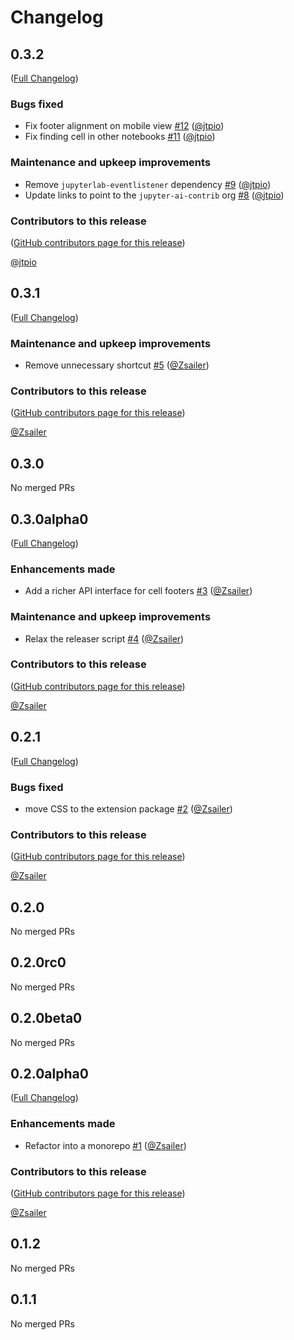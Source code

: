 # Changelog

<!-- <START NEW CHANGELOG ENTRY> -->

## 0.3.2

([Full Changelog](https://github.com/jupyter-ai-contrib/jupyterlab-cell-input-footer/compare/jupyterlab-cell-input-footer-extension@0.3.1...e94c69252004bfd1b1b2c0f701f6bbc351cb6062))

### Bugs fixed

- Fix footer alignment on mobile view [#12](https://github.com/jupyter-ai-contrib/jupyterlab-cell-input-footer/pull/12) ([@jtpio](https://github.com/jtpio))
- Fix finding cell in other notebooks [#11](https://github.com/jupyter-ai-contrib/jupyterlab-cell-input-footer/pull/11) ([@jtpio](https://github.com/jtpio))

### Maintenance and upkeep improvements

- Remove `jupyterlab-eventlistener` dependency [#9](https://github.com/jupyter-ai-contrib/jupyterlab-cell-input-footer/pull/9) ([@jtpio](https://github.com/jtpio))
- Update links to point to the `jupyter-ai-contrib` org [#8](https://github.com/jupyter-ai-contrib/jupyterlab-cell-input-footer/pull/8) ([@jtpio](https://github.com/jtpio))

### Contributors to this release

([GitHub contributors page for this release](https://github.com/jupyter-ai-contrib/jupyterlab-cell-input-footer/graphs/contributors?from=2025-01-08&to=2025-09-16&type=c))

[@jtpio](https://github.com/search?q=repo%3Ajupyter-ai-contrib%2Fjupyterlab-cell-input-footer+involves%3Ajtpio+updated%3A2025-01-08..2025-09-16&type=Issues)

<!-- <END NEW CHANGELOG ENTRY> -->

## 0.3.1

([Full Changelog](https://github.com/jupyter-ai-contrib/jupyterlab-cell-input-footer/compare/jupyterlab-cell-input-footer-extension@0.3.0...af5574f4d0ffc43091ac1ae28d766cf43992b003))

### Maintenance and upkeep improvements

- Remove unnecessary shortcut [#5](https://github.com/jupyter-ai-contrib/jupyterlab-cell-input-footer/pull/5) ([@Zsailer](https://github.com/Zsailer))

### Contributors to this release

([GitHub contributors page for this release](https://github.com/jupyter-ai-contrib/jupyterlab-cell-input-footer/graphs/contributors?from=2025-01-03&to=2025-01-08&type=c))

[@Zsailer](https://github.com/search?q=repo%3AZsailer%2Fjupyterlab-cell-input-footer+involves%3AZsailer+updated%3A2025-01-03..2025-01-08&type=Issues)

## 0.3.0

No merged PRs

## 0.3.0alpha0

([Full Changelog](https://github.com/jupyter-ai-contrib/jupyterlab-cell-input-footer/compare/jupyterlab-cell-input-footer-extension@0.2.1...d3f6424ad6d80331346f7ff113cdcd3c9722ef1b))

### Enhancements made

- Add a richer API interface for cell footers [#3](https://github.com/jupyter-ai-contrib/jupyterlab-cell-input-footer/pull/3) ([@Zsailer](https://github.com/Zsailer))

### Maintenance and upkeep improvements

- Relax the releaser script [#4](https://github.com/jupyter-ai-contrib/jupyterlab-cell-input-footer/pull/4) ([@Zsailer](https://github.com/Zsailer))

### Contributors to this release

([GitHub contributors page for this release](https://github.com/jupyter-ai-contrib/jupyterlab-cell-input-footer/graphs/contributors?from=2024-12-20&to=2025-01-03&type=c))

[@Zsailer](https://github.com/search?q=repo%3AZsailer%2Fjupyterlab-cell-input-footer+involves%3AZsailer+updated%3A2024-12-20..2025-01-03&type=Issues)

## 0.2.1

([Full Changelog](https://github.com/jupyter-ai-contrib/jupyterlab-cell-input-footer/compare/jupyterlab-cell-input-footer-extension@0.2.0...e73ab03990e6c518616cf1eeb4ebc7c380c6b9df))

### Bugs fixed

- move CSS to the extension package [#2](https://github.com/jupyter-ai-contrib/jupyterlab-cell-input-footer/pull/2) ([@Zsailer](https://github.com/Zsailer))

### Contributors to this release

([GitHub contributors page for this release](https://github.com/jupyter-ai-contrib/jupyterlab-cell-input-footer/graphs/contributors?from=2024-12-19&to=2024-12-20&type=c))

[@Zsailer](https://github.com/search?q=repo%3AZsailer%2Fjupyterlab-cell-input-footer+involves%3AZsailer+updated%3A2024-12-19..2024-12-20&type=Issues)

## 0.2.0

No merged PRs

## 0.2.0rc0

No merged PRs

## 0.2.0beta0

No merged PRs

## 0.2.0alpha0

([Full Changelog](https://github.com/jupyter-ai-contrib/jupyterlab-cell-input-footer/compare/v0.1.2...ce350fa7a2ca1cb3f905d0ca70f1d8ec8f9322f1))

### Enhancements made

- Refactor into a monorepo [#1](https://github.com/jupyter-ai-contrib/jupyterlab-cell-input-footer/pull/1) ([@Zsailer](https://github.com/Zsailer))

### Contributors to this release

([GitHub contributors page for this release](https://github.com/jupyter-ai-contrib/jupyterlab-cell-input-footer/graphs/contributors?from=2024-12-16&to=2024-12-19&type=c))

[@Zsailer](https://github.com/search?q=repo%3AZsailer%2Fjupyterlab-cell-input-footer+involves%3AZsailer+updated%3A2024-12-16..2024-12-19&type=Issues)

## 0.1.2

No merged PRs

## 0.1.1

No merged PRs
